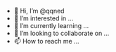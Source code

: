 - 👋 Hi, I’m @qqned
- 👀 I’m interested in ...
- 🌱 I’m currently learning ...
- 💞️ I’m looking to collaborate on ...
- 📫 How to reach me ...

<!---
qqned/qqned is a ✨ special ✨ repository because its `README.md` (this file) appears on your GitHub profile.
You can click the Preview link to take a look at your changes.
--->

